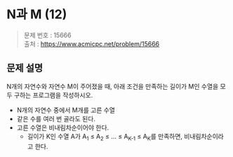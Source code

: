 # N과 M (12)

> 문제 번호 : 15666  
> 출처 : https://www.acmicpc.net/problem/15666

## 문제 설명

<p>N개의 자연수와 자연수 M이 주어졌을 때, 아래 조건을 만족하는 길이가 M인 수열을 모두 구하는 프로그램을 작성하시오.</p>
<ul>
 <li>N개의 자연수 중에서 M개를 고른 수열</li>
 <li>같은 수를 여러 번 골라도 된다.</li>
 <li>고른 수열은 비내림차순이어야 한다. 
  <ul>
   <li>길이가 K인 수열 A가 A<sub>1</sub>&nbsp;≤ A<sub>2</sub>&nbsp;≤ ... ≤ A<sub>K-1</sub>&nbsp;≤ A<sub>K</sub>를 만족하면, 비내림차순이라고 한다.</li>
  </ul></li>
</ul>

